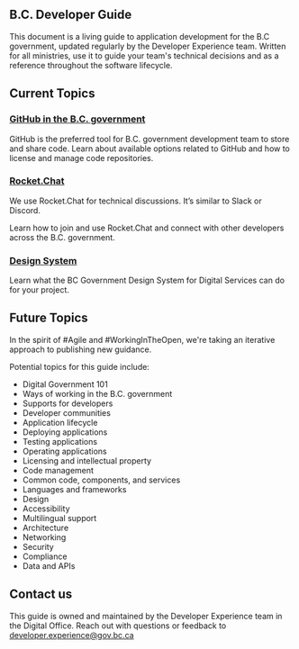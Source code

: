 ## B.C. Developer Guide

This document is a living guide to application development for the B.C government, updated regularly by the Developer Experience team. Written for all ministries, use it to guide your team's technical decisions and as a reference throughout the software lifecycle.

## Current Topics

### [GitHub in the B.C. government](./use-github-in-bcgov/bc-government-organizations-in-github/)

GitHub is the preferred tool for B.C. government development team to store and share code. Learn about available options related to GitHub and how to license and manage code repositories.

### [Rocket.Chat](./rocketchat/steps-to-join-rocketchat/)

We use Rocket.Chat for technical discussions. It’s similar to Slack or Discord. 

Learn how to join and use Rocket.Chat and connect with other developers across the B.C. government. 

### [Design System](./design-system/about-the-design-system/)

Learn what the BC Government Design System for Digital Services can do for your project.

## Future Topics

In the spirit of #Agile and #WorkingInTheOpen, we're taking an iterative approach to publishing new guidance. 

Potential topics for this guide include:

- Digital Government 101
- Ways of working in the B.C. government
- Supports for developers
- Developer communities
- Application lifecycle
- Deploying applications
- Testing applications
- Operating applications
- Licensing and intellectual property
- Code management
- Common code, components, and services
- Languages and frameworks
- Design
- Accessibility
- Multilingual support
- Architecture
- Networking
- Security
- Compliance
- Data and APIs

## Contact us

This guide is owned and maintained by the Developer Experience team in the Digital Office. Reach out with questions or feedback to [developer.experience@gov.bc.ca](mailto:developer.experience@gov.bc.ca)

